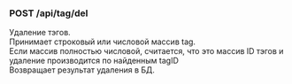 ### POST /api/tag/del
Удаление тэгов.<br/>
Принимает строковый или числовой массив tag.<br/>
Если массив полностью числовой, считается, что это массив ID тэгов и удаление производится по найденным tagID<br/>
Возвращает результат удаления в БД.